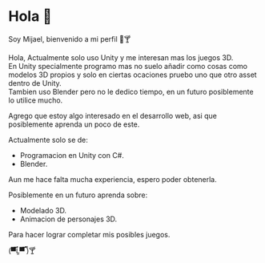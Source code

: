 <body>
  <div>
    <h1>Hola 🥵</h1>
  </div>
  
  <div>
    <p>Soy Mijael, bienvenido a mi perfil 🧐🍸</p>
  </div>
  <div>
    <p>
      Hola, Actualmente solo uso Unity y me interesan mas los juegos 3D.<br>
      En Unity specialmente programo mas no suelo añadir como cosas como modelos 3D propios y solo en ciertas ocaciones pruebo uno que otro asset dentro de Unity.<br>
      Tambien uso Blender pero no le dedico tiempo, en un futuro posiblemente lo utilice mucho.
    </p>
    <p>Agrego que estoy algo interesado en el desarrollo web, asi que posiblemente aprenda un poco de este.</p>
    <p>
      Actualmente solo se de:<br>
      <ul>
      <li>Programacion en Unity con C#.</li>
      <li>Blender.</li>
      </ul>
      Aun me hace falta mucha experiencia, espero poder obtenerla.
    </p>
    <p>
      Posiblemente en un futuro aprenda sobre:<br>
      <ul>
        <li>Modelado 3D.</li>
        <li>Animacion de personajes 3D.</li>
      </ul>
      Para hacer lograr completar mis posibles juegos.
    </p>
  </div>
</body>

<footer>(▀̿Ĺ̯▀̿ ̿)🍸</footer>
